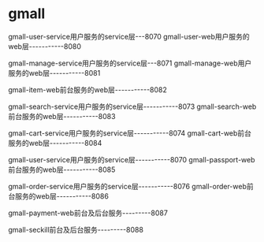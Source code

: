 # gmall

gmall-user-service用户服务的service层---8070
gmall-user-web用户服务的web层-----------8080

gmall-manage-service用户服务的service层---8071
gmall-manage-web用户服务的web层-----------8081

gmall-item-web前台服务的web层-----------8082

gmall-search-service用户服务的service层-----------8073
gmall-search-web前台服务的web层-----------8083

gmall-cart-service用户服务的service层-----------8074
gmall-cart-web前台服务的web层-----------8084

gmall-user-service用户服务的service层-----------8070
gmall-passport-web前台服务的web层-----------8085

gmall-order-service用户服务的service层-----------8076
gmall-order-web前台服务的web层-----------8086

gmall-payment-web前台及后台服务---------8087

gmall-seckill前台及后台服务---------8088